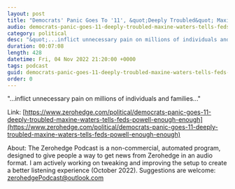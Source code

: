 ```yaml
---
layout: post
title: "Democrats' Panic Goes To '11', &quot;Deeply Troubled&quot; Maxine Waters Tells Fed's Powell: &quot;Enough Is Enough&quot;"
audio: democrats-panic-goes-11-deeply-troubled-maxine-waters-tells-feds-powell-enough-enough-0
category: political
desc: "&quot;...inflict unnecessary pain on millions of individuals and families...&quot;"
duration: 00:07:08
length: 428
datetime: Fri, 04 Nov 2022 21:20:00 +0000
tags: podcast
guid: democrats-panic-goes-11-deeply-troubled-maxine-waters-tells-feds-powell-enough-enough-0
order: 0
---
```

&quot;...inflict unnecessary pain on millions of individuals and families...&quot;

Link: [https://www.zerohedge.com/political/democrats-panic-goes-11-deeply-troubled-maxine-waters-tells-feds-powell-enough-enough](https://www.zerohedge.com/political/democrats-panic-goes-11-deeply-troubled-maxine-waters-tells-feds-powell-enough-enough)

About: The Zerohedge Podcast is a non-commercial, automated program, designed to give people a way to get news from Zerohedge in an audio format.  I am actively working on tweaking and improving the setup to create a better listening experience (October 2022).  Suggestions are welcome: [zerohedgePodcast@outlook.com](mailto:zerohedgePodcast@outlook.com)